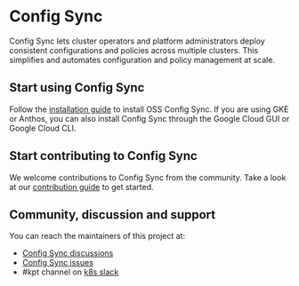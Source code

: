# Config Sync

Config Sync lets cluster operators and platform administrators deploy consistent configurations
and policies across multiple clusters. This simplifies and automates configuration and policy
management at scale.

## Start using Config Sync

Follow the [installation guide] to install OSS Config Sync. If you are
using GKE or Anthos, you can also install Config Sync through the Google Cloud GUI or Google
Cloud CLI.

## Start contributing to Config Sync

We welcome contributions to Config Sync from the community. Take a look at our
[contribution guide] to get started.

## Community, discussion and support
You can reach the maintainers of this project at:

* [Config Sync discussions]
* [Config Sync issues]
* #kpt channel on [k8s slack]

[installation guide]: docs/installation.md
[contribution guide]: docs/contributing.md
[k8s slack]: https://slack.k8s.io
[Config Sync issues]: https://github.com/GoogleContainerTools/kpt-config-sync/issues
[Config Sync discussions]: https://github.com/GoogleContainerTools/kpt-config-sync/discussions
